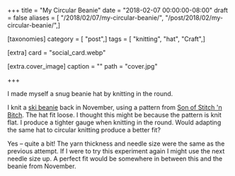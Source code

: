 +++
title = "My Circular Beanie"
date = "2018-02-07 00:00:00-08:00"
draft = false
aliases = [ "/2018/02/07/my-circular-beanie/", "/post/2018/02/my-circular-beanie/",]

[taxonomies]
category = [ "post",]
tags = [ "knitting", "hat", "Craft",]

[extra]
card = "social_card.webp"

[extra.cover_image]
caption = ""
path = "cover.jpg"

+++

I made myself a snug beanie hat by knitting in the round.
<!--more-->

I knit a [ski beanie][] back in November, using a pattern from [Son of Stitch 'n Bitch][]. The hat fit loose.
I thought this might be because the pattern is knit flat. I produce a tighter gauge when knitting in the
round. Would adapting the same hat to circular knitting produce a better fit?

Yes – quite a bit! The yarn thickness and needle size were the same as the previous attempt. If I were to try
this experiment again I might use the next needle size up. A perfect fit would be somewhere in between this
and the beanie from November.

[ski beanie]: /post/2017/11/my-ski-beanie
[Son of Stitch 'n Bitch]: https://www.goodreads.com/book/show/170305.Son_of_Stitch_n_Bitch